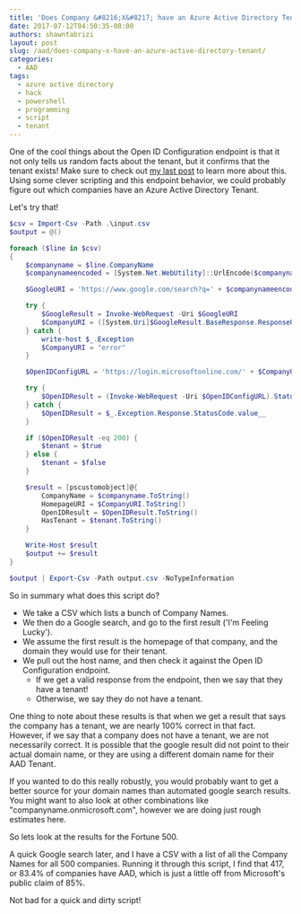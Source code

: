 ```yaml
---
title: 'Does Company &#8216;X&#8217; have an Azure Active Directory Tenant?'
date: 2017-07-12T04:50:35-08:00
authors: shawntabrizi
layout: post
slug: /aad/does-company-x-have-an-azure-active-directory-tenant/
categories:
  - AAD
tags:
  - azure active directory
  - hack
  - powershell
  - programming
  - script
  - tenant
---
```


One of the cool things about the Open ID Configuration endpoint is that it not only tells us random facts about the tenant, but it confirms that the tenant exists! Make sure to check out [my last post](https://shawntabrizi.com/aad/secret-apis-in-azure-active-directory-and-azure-resource-manager/) to learn more about this. Using some clever scripting and this endpoint behavior, we could probably figure out which companies have an Azure Active Directory Tenant.

Let's try that!

```powershell
$csv = Import-Csv -Path .\input.csv
$output = @()

foreach ($line in $csv)
{
    $companyname = $line.CompanyName
    $companynameencoded = [System.Net.WebUtility]::UrlEncode($companyname)

    $GoogleURI = 'https://www.google.com/search?q=' + $companynameencoded + '&amp;btnI'

    try {
        $GoogleResult = Invoke-WebRequest -Uri $GoogleURI
        $CompanyURI = ([System.Uri]$GoogleResult.BaseResponse.ResponseUri).Host.split('.')[-2..-1] -join '.'
    } catch {
        write-host $_.Exception
        $CompanyURI = "error"
    }

    $OpenIDConfigURL = 'https://login.microsoftonline.com/' + $CompanyURI + '/.well-known/openid-configuration'

    try {
        $OpenIDResult = (Invoke-WebRequest -Uri $OpenIDConfigURL).StatusCode
    } catch {
        $OpenIDResult = $_.Exception.Response.StatusCode.value__
    }

    if ($OpenIDResult -eq 200) {
        $tenant = $true
    } else {
        $tenant = $false
    }

    $result = [pscustomobject]@{
        CompanyName = $companyname.ToString()
        HomepageURI = $CompanyURI.ToString()
        OpenIDResult = $OpenIDResult.ToString()
        HasTenant = $tenant.ToString()
    }

    Write-Host $result
    $output += $result
}

$output | Export-Csv -Path output.csv -NoTypeInformation
```

So in summary what does this script do?

* We take a CSV which lists a bunch of Company Names.
* We then do a Google search, and go to the first result ('I'm Feeling Lucky').
* We assume the first result is the homepage of that company, and the domain they would use for their tenant.
* We pull out the host name, and then check it against the Open ID Configuration endpoint.
    * If we get a valid response from the endpoint, then we say that they have a tenant!
    * Otherwise, we say they do not have a tenant.

One thing to note about these results is that when we get a result that says the company has a tenant, we are nearly 100% correct in that fact. However, if we say that a company does not have a tenant, we are not necessarily correct. It is possible that the google result did not point to their actual domain name, or they are using a different domain name for their AAD Tenant.

If you wanted to do this really robustly, you would probably want to get a better source for your domain names than automated google search results. You might want to also look at other combinations like "companyname.onmicrosoft.com", however we are doing just rough estimates here.

So lets look at the results for the Fortune 500.

A quick Google search later, and I have a CSV with a list of all the Company Names for all 500 companies. Running it through this script, I find that 417, or 83.4% of companies have AAD, which is just a little off from Microsoft's public claim of 85%.

Not bad for a quick and dirty script!
